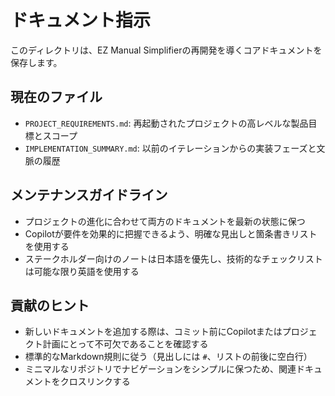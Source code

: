 # ドキュメント指示

このディレクトリは、EZ Manual Simplifierの再開発を導くコアドキュメントを保存します。

## 現在のファイル

- `PROJECT_REQUIREMENTS.md`: 再起動されたプロジェクトの高レベルな製品目標とスコープ
- `IMPLEMENTATION_SUMMARY.md`: 以前のイテレーションからの実装フェーズと文脈の履歴

## メンテナンスガイドライン

- プロジェクトの進化に合わせて両方のドキュメントを最新の状態に保つ
- Copilotが要件を効果的に把握できるよう、明確な見出しと箇条書きリストを使用する
- ステークホルダー向けのノートは日本語を優先し、技術的なチェックリストは可能な限り英語を使用する

## 貢献のヒント

- 新しいドキュメントを追加する際は、コミット前にCopilotまたはプロジェクト計画にとって不可欠であることを確認する
- 標準的なMarkdown規則に従う（見出しには `#`、リストの前後に空白行）
- ミニマルなリポジトリでナビゲーションをシンプルに保つため、関連ドキュメントをクロスリンクする
